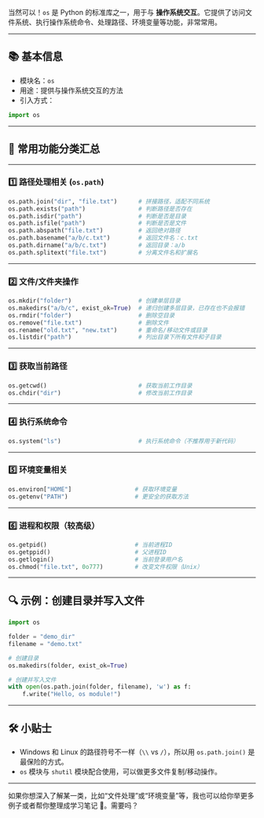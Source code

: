 当然可以！`os` 是 Python 的标准库之一，用于与 **操作系统交互**。它提供了访问文件系统、执行操作系统命令、处理路径、环境变量等功能，非常常用。

---

## 📚 基本信息

- 模块名：`os`
- 用途：提供与操作系统交互的方法
- 引入方式：

```python
import os
```

---

## 🧱 常用功能分类汇总

---

### 1️⃣ **路径处理相关 (`os.path`)**

```python
os.path.join("dir", "file.txt")      # 拼接路径，适配不同系统
os.path.exists("path")               # 判断路径是否存在
os.path.isdir("path")                # 判断是否是目录
os.path.isfile("path")               # 判断是否是文件
os.path.abspath("file.txt")          # 返回绝对路径
os.path.basename("a/b/c.txt")        # 返回文件名：c.txt
os.path.dirname("a/b/c.txt")         # 返回目录：a/b
os.path.splitext("file.txt")         # 分离文件名和扩展名
```

---

### 2️⃣ **文件/文件夹操作**

```python
os.mkdir("folder")                   # 创建单层目录
os.makedirs("a/b/c", exist_ok=True)  # 递归创建多层目录，已存在也不会报错
os.rmdir("folder")                   # 删除空目录
os.remove("file.txt")                # 删除文件
os.rename("old.txt", "new.txt")      # 重命名/移动文件或目录
os.listdir("path")                   # 列出目录下所有文件和子目录
```

---

### 3️⃣ **获取当前路径**

```python
os.getcwd()                          # 获取当前工作目录
os.chdir("dir")                      # 修改当前工作目录
```

---

### 4️⃣ **执行系统命令**

```python
os.system("ls")                      # 执行系统命令（不推荐用于新代码）
```

---

### 5️⃣ **环境变量相关**

```python
os.environ["HOME"]                  # 获取环境变量
os.getenv("PATH")                   # 更安全的获取方法
```

---

### 6️⃣ **进程和权限（较高级）**

```python
os.getpid()                         # 当前进程ID
os.getppid()                        # 父进程ID
os.getlogin()                       # 当前登录用户名
os.chmod("file.txt", 0o777)         # 改变文件权限（Unix）
```

---

## 🔍 示例：创建目录并写入文件

```python
import os

folder = "demo_dir"
filename = "demo.txt"

# 创建目录
os.makedirs(folder, exist_ok=True)

# 创建并写入文件
with open(os.path.join(folder, filename), 'w') as f:
    f.write("Hello, os module!")
```

---

## 🛠️ 小贴士

- Windows 和 Linux 的路径符号不一样（`\\` vs `/`），所以用 `os.path.join()` 是最保险的方式。
- `os` 模块与 `shutil` 模块配合使用，可以做更多文件复制/移动操作。

---

如果你想深入了解某一类，比如“文件处理”或“环境变量”等，我也可以给你举更多例子或者帮你整理成学习笔记 🔖。需要吗？
